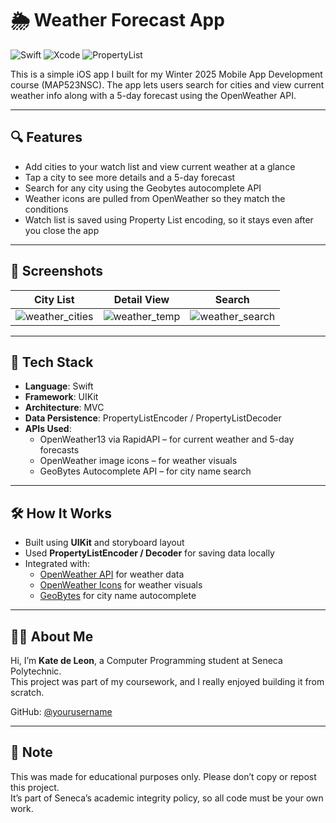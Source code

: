 # 🌦️ Weather Forecast App

![Swift](https://img.shields.io/badge/Swift-5.0-orange?style=for-the-badge&logo=swift)
![Xcode](https://img.shields.io/badge/Xcode-UIKit-blue?style=for-the-badge&logo=xcode)
![PropertyList](https://img.shields.io/badge/Persistence-PropertyList-yellowgreen?style=for-the-badge)

This is a simple iOS app I built for my Winter 2025 Mobile App Development course (MAP523NSC). The app lets users search for cities and view current weather info along with a 5-day forecast using the OpenWeather API.

---

## 🔍 Features

- Add cities to your watch list and view current weather at a glance
- Tap a city to see more details and a 5-day forecast
- Search for any city using the Geobytes autocomplete API
- Weather icons are pulled from OpenWeather so they match the conditions
- Watch list is saved using Property List encoding, so it stays even after you close the app

---

## 📸 Screenshots

| City List | Detail View | Search |
|-----------|-------------|--------|
| ![weather_cities](https://github.com/user-attachments/assets/4124d9ec-6f98-48e7-98dd-11f2b5f851ec) | ![weather_temp](https://github.com/user-attachments/assets/756a547f-7c10-4428-b0ed-5083b51f49f2) |![weather_search](https://github.com/user-attachments/assets/48e1b089-6011-42fc-becc-49ef8878bd86) |

---

## 🧰 Tech Stack

- **Language**: Swift
- **Framework**: UIKit
- **Architecture**: MVC
- **Data Persistence**: PropertyListEncoder / PropertyListDecoder
- **APIs Used**:
  - OpenWeather13 via RapidAPI – for current weather and 5-day forecasts
  - OpenWeather image icons – for weather visuals
  - GeoBytes Autocomplete API – for city name search

---

## 🛠 How It Works

- Built using **UIKit** and storyboard layout
- Used **PropertyListEncoder / Decoder** for saving data locally
- Integrated with:
  - [OpenWeather API](https://rapidapi.com/worldapi/api/open-weather13/playground/) for weather data
  - [OpenWeather Icons](https://openweathermap.org/img/wn/) for weather visuals
  - [GeoBytes](http://gd.geobytes.com/AutoCompleteCity) for city name autocomplete

---

## 👩‍💻 About Me

Hi, I’m **Kate de Leon**, a Computer Programming student at Seneca Polytechnic.  
This project was part of my coursework, and I really enjoyed building it from scratch.

GitHub: [@yourusername](https://github.com/keirisa)

---

## 📎 Note

This was made for educational purposes only. Please don’t copy or repost this project.  
It’s part of Seneca’s academic integrity policy, so all code must be your own work.

